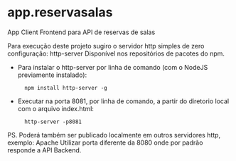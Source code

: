 # app.reservasalas

App Client Frontend para API de reservas de salas 

Para execução deste projeto sugiro o servidor http simples de zero configuração: http-server 
Disponível nos repositórios de pacotes do npm.

* Para instalar o http-server por linha de comando (com o NodeJS previamente instalado):

        npm install http-server -g

* Executar na porta 8081, por linha de comando, a partir do diretorio local com o arquivo index.html:
 
        http-server -p8081

PS. Poderá também ser publicado localmente em outros servidores http, exemplo: Apache
Utilizar porta diferente da 8080 onde por padrão responde a API Backend.
